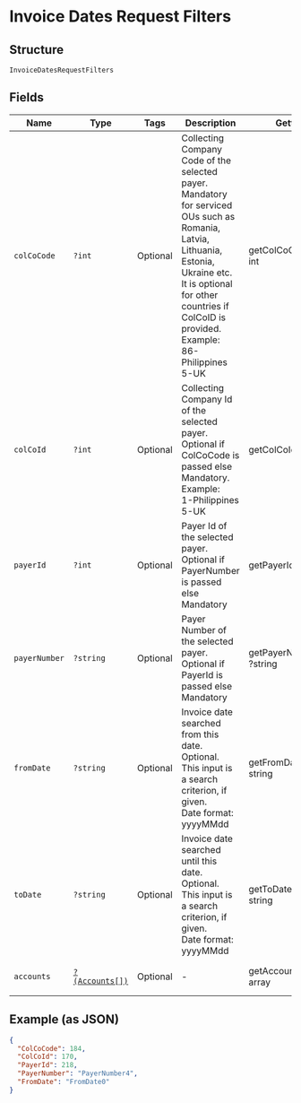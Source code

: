 
# Invoice Dates Request Filters

## Structure

`InvoiceDatesRequestFilters`

## Fields

| Name | Type | Tags | Description | Getter | Setter |
|  --- | --- | --- | --- | --- | --- |
| `colCoCode` | `?int` | Optional | Collecting Company Code of the selected payer.<br>Mandatory for serviced OUs such as Romania, Latvia, Lithuania, Estonia, Ukraine etc. It is optional for other countries if ColCoID is provided.<br>Example:<br>86-Philippines<br>5-UK | getColCoCode(): ?int | setColCoCode(?int colCoCode): void |
| `colCoId` | `?int` | Optional | Collecting Company Id of the selected payer.<br>Optional if ColCoCode is passed else Mandatory.<br>Example:<br>1-Philippines<br>5-UK | getColCoId(): ?int | setColCoId(?int colCoId): void |
| `payerId` | `?int` | Optional | Payer Id of the selected payer.<br>Optional if PayerNumber is passed else Mandatory | getPayerId(): ?int | setPayerId(?int payerId): void |
| `payerNumber` | `?string` | Optional | Payer Number of the selected payer.<br>Optional if PayerId is passed else Mandatory | getPayerNumber(): ?string | setPayerNumber(?string payerNumber): void |
| `fromDate` | `?string` | Optional | Invoice date searched from this date.<br>Optional.<br>This input is a search criterion, if given.<br>Date format: yyyyMMdd | getFromDate(): ?string | setFromDate(?string fromDate): void |
| `toDate` | `?string` | Optional | Invoice date searched until this date.<br>Optional.<br>This input is a search criterion, if given.<br>Date format: yyyyMMdd | getToDate(): ?string | setToDate(?string toDate): void |
| `accounts` | [`?(Accounts[])`](../../doc/models/accounts.md) | Optional | - | getAccounts(): ?array | setAccounts(?array accounts): void |

## Example (as JSON)

```json
{
  "ColCoCode": 184,
  "ColCoId": 170,
  "PayerId": 218,
  "PayerNumber": "PayerNumber4",
  "FromDate": "FromDate0"
}
```

